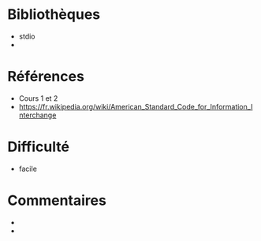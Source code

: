 # Bibliothèques
* stdio
*

# Références
* Cours 1 et 2
* https://fr.wikipedia.org/wiki/American_Standard_Code_for_Information_Interchange

# Difficulté
* facile

# Commentaires
* 
* 

 